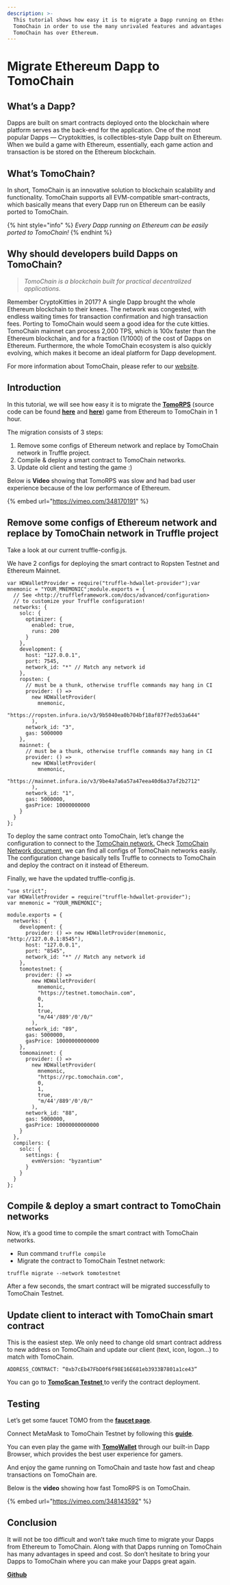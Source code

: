 ```yaml
---
description: >-
  This tutorial shows how easy it is to migrate a Dapp running on Ethereum to
  TomoChain in order to use the many unrivaled features and advantages that
  TomoChain has over Ethereum.
---
```


# Migrate Ethereum Dapp to TomoChain

## What’s a Dapp? <a href="#b85e" id="b85e"></a>

Dapps are built on smart contracts deployed onto the blockchain where platform serves as the back-end for the application. One of the most popular Dapps — Cryptokitties, is collectibles-style Dapp built on Ethereum. When we build a game with Ethereum, essentially, each game action and transaction is be stored on the Ethereum blockchain.

## What’s TomoChain? <a href="#d2b6" id="d2b6"></a>

In short, TomoChain is an innovative solution to blockchain scalability and functionality. TomoChain supports all EVM-compatible smart-contracts, which basically means that every Dapp run on Ethereum can be easily ported to TomoChain.

{% hint style="info" %}
_Every Dapp running on Ethereum can be easily ported to TomoChain!_
{% endhint %}

## Why should developers build Dapps on TomoChain? <a href="#0547" id="0547"></a>

> _TomoChain is a blockchain built for practical decentralized applications._

Remember CryptoKitties in 2017? A single Dapp brought the whole Ethereum blockchain to their knees. The network was congested, with endless waiting times for transaction confirmation and high transaction fees. Porting to TomoChain would seem a good idea for the cute kitties. TomoChain mainnet can process 2,000 TPS, which is 100x faster than the Ethereum blockchain, and for a fraction (1/1000) of the cost of Dapps on Ethereum. Furthermore, the whole TomoChain ecosystem is also quickly evolving, which makes it become an ideal platform for Dapp development.

For more information about TomoChain, please refer to our [website](http://tomochain.com/).

## Introduction <a href="#7e29" id="7e29"></a>

In this tutorial, we will see how easy it is to migrate the [**TomoRPS**](https://tomorps.online/) (source code can be found [**here**](https://github.com/frogdevvn/tomorps-smartcontract) and [**here**](https://github.com/frogdevvn/tomorps-backend)) game from Ethereum to TomoChain in 1 hour.

The migration consists of 3 steps:

1. Remove some configs of Ethereum network and replace by TomoChain network in Truffle project.
2. Compile & deploy a smart contract to TomoChain networks.
3. Update old client and testing the game :)

Below is **Video** showing that TomoRPS was slow and had bad user experience because of the low performance of Ethereum.

{% embed url="https://vimeo.com/348170191" %}

## Remove some configs of Ethereum network and replace by TomoChain network in Truffle project <a href="#d654" id="d654"></a>

Take a look at our current truffle-config.js.

We have 2 configs for deploying the smart contract to Ropsten Testnet and Ethereum Mainnet.

```
var HDWalletProvider = require("truffle-hdwallet-provider");var mnemonic = "YOUR_MNEMONIC";module.exports = {
  // See <http://truffleframework.com/docs/advanced/configuration>
  // to customize your Truffle configuration!
  networks: {
    solc: {
      optimizer: {
        enabled: true,
        runs: 200
      }
    },
    development: {
      host: "127.0.0.1",
      port: 7545,
      network_id: "*" // Match any network id
    },
    ropsten: {
      // must be a thunk, otherwise truffle commands may hang in CI
      provider: () =>
        new HDWalletProvider(
          mnemonic,
          "https://ropsten.infura.io/v3/9b5040ea0b704bf18af87f7edb53a644"
        ),
      network_id: "3",
      gas: 5000000
    },
    mainnet: {
      // must be a thunk, otherwise truffle commands may hang in CI
      provider: () =>
        new HDWalletProvider(
          mnemonic,
          "https://mainnet.infura.io/v3/9be4a7a6a57a47eea40d6a37af2b2712"
        ),
      network_id: "1",
      gas: 5000000,
      gasPrice: 10000000000
    }
  }
};
```

To deploy the same contract onto TomoChain, let’s change the configuration to connect to the [TomoChain network.](../working-with-tomochain/) Check [TomoChain Network document,](../working-with-tomochain/) we can find all configs of TomoChain networks easily. The configuration change basically tells Truffle to connects to TomoChain and deploy the contract on it instead of Ethereum.

Finally, we have the updated truffle-config.js.

```
"use strict";
var HDWalletProvider = require("truffle-hdwallet-provider");
var mnemonic = "YOUR_MNEMONIC";
  
module.exports = {
  networks: {
    development: {
      provider: () => new HDWalletProvider(mnemonic, "http://127.0.0.1:8545"),
      host: "127.0.0.1",
      port: "8545",
      network_id: "*" // Match any network id
    },
    tomotestnet: {
      provider: () =>
        new HDWalletProvider(
          mnemonic,
          "https://testnet.tomochain.com",
          0,
          1,
          true,
          "m/44'/889'/0'/0/"
        ),
      network_id: "89",
      gas: 5000000,
      gasPrice: 10000000000000
    },
    tomomainnet: {
      provider: () =>
        new HDWalletProvider(
          mnemonic,
          "https://rpc.tomochain.com",
          0,
          1,
          true,
          "m/44'/889'/0'/0/"
        ),
      network_id: "88",
      gas: 5000000,
      gasPrice: 10000000000000
    }
  },
  compilers: {
    solc: {
      settings: {
        evmVersion: "byzantium"
      }
    }
  }
};
```

## Compile & deploy a smart contract to TomoChain networks <a href="#6ac5" id="6ac5"></a>

Now, it’s a good time to compile the smart contract with TomoChain networks.

* Run command `truffle compile`
* Migrate the contract to TomoChain Testnet network:

`truffle migrate --network tomotestnet`

After a few seconds, the smart contract will be migrated successfully to TomoChain Testnet.

## Update client to interact with TomoChain smart contract <a href="#ab97" id="ab97"></a>

This is the easiest step. We only need to change old smart contract address to new address on TomoChain and update our client (text, icon, logon…) to match with TomoChain.

`ADDRESS_CONTRACT: “0xb7cEb47FbD0f6f98E16E681eb3933B7801a1ce43”`

You can go to [**TomoScan Testnet** ](https://testnet.tomoscan.io/)to verify the contract deployment.

## Testing <a href="#b3ec" id="b3ec"></a>

Let’s get some faucet TOMO from the [**faucet page**](https://faucet.testnet.tomochain.com/).

Connect MetaMask to TomoChain Testnet by following this [**guide**](https://github.com/tomochain/docs/blob/game\_tutorials/get-started/wallet).

You can even play the game with [**TomoWallet**](../../general/how-to-connect-to-tomochain-network/tomowallet.md) through our built-in Dapp Browser, which provides the best user experience for gamers.

And enjoy the game running on TomoChain and taste how fast and cheap transactions on TomoChain are.

Below is the **video** showing how fast TomoRPS is on TomoChain.

{% embed url="https://vimeo.com/348143592" %}

## Conclusion <a href="#2a44" id="2a44"></a>

It will not be too difficult and won’t take much time to migrate your Dapps from Ethereum to TomoChain. Along with that Dapps running on TomoChain has many advantages in speed and cost. So don’t hesitate to bring your Dapps to TomoChain where you can make your Dapps great again.

[**Github**](https://github.com/tomochain/docs/blob/game\_tutorials/docs/developers/migrate\_from\_ethereum.md)
